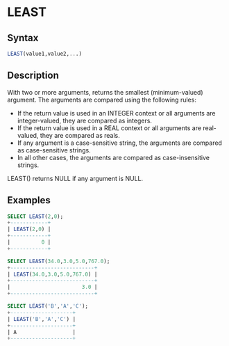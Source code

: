 # LEAST

## Syntax

```sql
LEAST(value1,value2,...)
```

## Description

With two or more arguments, returns the smallest (minimum-valued)
argument. The arguments are compared using the following rules:

- If the return value is used in an INTEGER context or all arguments are integer-valued, they are compared as integers.
- If the return value is used in a REAL context or all arguments are real-valued, they are compared as reals.
- If any argument is a case-sensitive string, the arguments are compared as case-sensitive strings.
- In all other cases, the arguments are compared as case-insensitive strings.

LEAST() returns NULL if any argument is NULL.

## Examples

```sql
SELECT LEAST(2,0);
+------------+
| LEAST(2,0) |
+------------+
|          0 |
+------------+
```

```sql
SELECT LEAST(34.0,3.0,5.0,767.0);
+---------------------------+
| LEAST(34.0,3.0,5.0,767.0) |
+---------------------------+
|                       3.0 |
+---------------------------+
```

```sql
SELECT LEAST('B','A','C');
+--------------------+
| LEAST('B','A','C') |
+--------------------+
| A                  |
+--------------------+
```